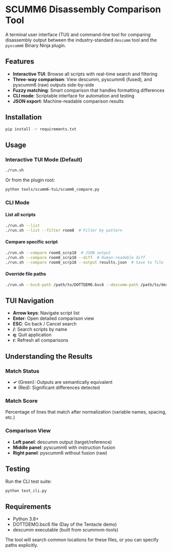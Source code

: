 # SCUMM6 Disassembly Comparison Tool

A terminal user interface (TUI) and command-line tool for comparing disassembly output between the industry-standard `descumm` tool and the `pyscumm6` Binary Ninja plugin.

## Features

- **Interactive TUI**: Browse all scripts with real-time search and filtering
- **Three-way comparison**: View descumm, pyscumm6 (fused), and pyscumm6 (raw) outputs side-by-side
- **Fuzzy matching**: Smart comparison that handles formatting differences
- **CLI mode**: Scriptable interface for automation and testing
- **JSON export**: Machine-readable comparison results

## Installation

```bash
pip install -r requirements.txt
```

## Usage

### Interactive TUI Mode (Default)

```bash
./run.sh
```

Or from the plugin root:
```bash
python tools/scumm6-tui/scumm6_compare.py
```

### CLI Mode

#### List all scripts
```bash
./run.sh --list
./run.sh --list --filter room8  # Filter by pattern
```

#### Compare specific script
```bash
./run.sh --compare room8_scrp18  # JSON output
./run.sh --compare room8_scrp18 --diff  # Human-readable diff
./run.sh --compare room8_scrp18 --output results.json  # Save to file
```

#### Override file paths
```bash
./run.sh --bsc6-path /path/to/DOTTDEMO.bsc6 --descumm-path /path/to/descumm
```

## TUI Navigation

- **Arrow keys**: Navigate script list
- **Enter**: Open detailed comparison view
- **ESC**: Go back / Cancel search
- **/**: Search scripts by name
- **q**: Quit application
- **r**: Refresh all comparisons

## Understanding the Results

### Match Status
- **✓** (Green): Outputs are semantically equivalent
- **✗** (Red): Significant differences detected

### Match Score
Percentage of lines that match after normalization (variable names, spacing, etc.)

### Comparison View
- **Left panel**: descumm output (target/reference)
- **Middle panel**: pyscumm6 with instruction fusion
- **Right panel**: pyscumm6 without fusion (raw)

## Testing

Run the CLI test suite:
```bash
python test_cli.py
```

## Requirements

- Python 3.8+
- DOTTDEMO.bsc6 file (Day of the Tentacle demo)
- descumm executable (built from scummvm-tools)

The tool will search common locations for these files, or you can specify paths explicitly.